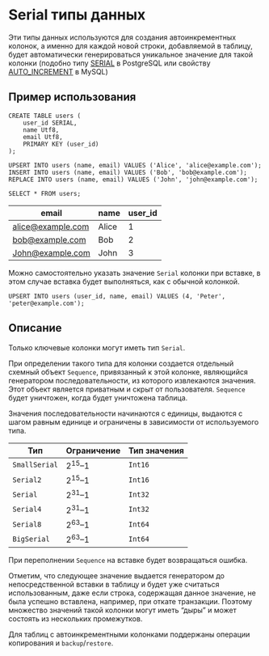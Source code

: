 # Serial типы данных

Эти типы данных используются для создания автоинкрементных колонок, а именно для каждой новой строки, добавляемой в таблицу, будет автоматически генерироваться уникальное значение для такой колонки (подобно типу [SERIAL](https://www.postgresql.org/docs/current/datatype-numeric.html#DATATYPE-SERIAL) в PostgreSQL или свойству [AUTO_INCREMENT](https://dev.mysql.com/doc/refman/9.0/en/example-auto-increment.html) в MySQL)

## Пример использования

``` yql
CREATE TABLE users (
    user_id SERIAL,
    name Utf8,
    email Utf8,
    PRIMARY KEY (user_id)
);
```
``` yql
UPSERT INTO users (name, email) VALUES ('Alice', 'alice@example.com');
INSERT INTO users (name, email) VALUES ('Bob', 'bob@example.com');
REPLACE INTO users (name, email) VALUES ('John', 'john@example.com');
```
``` yql
SELECT * FROM users;
```
email | name | user_id
----- | ----- | -----
alice@example.com | Alice | 1
bob@example.com | Bob | 2
John@example.com | John | 3

Можно самостоятельно указать значение `Serial` колонки при вставке, в этом случае вставка будет выполняться, как с обычной колонкой.
``` yql
UPSERT INTO users (user_id, name, email) VALUES (4, 'Peter', 'peter@example.com');
```
## Описание
Только ключевые колонки могут иметь тип `Serial`.

При определении такого типа для колонки создается отдельный схемный объект `Sequence`, привязанный к этой колонке, являющийся генератором последовательности, из которого извлекаются значения. Этот объект является приватным и скрыт от пользователя. `Sequence` будет уничтожен, когда будет уничтожена таблица.

Значения последовательности начинаются с единицы, выдаются с шагом равным единице и ограничены в зависимости от используемого типа.

Тип | Ограничение | Тип значения
----- | ----- | -----
`SmallSerial` | 2<sup>15</sup>–1 | `Int16`
`Serial2` | 2<sup>15</sup>–1 | `Int16`
`Serial` | 2<sup>31</sup>–1 | `Int32`
`Serial4` | 2<sup>31</sup>–1 | `Int32`
`Serial8` | 2<sup>63</sup>–1 | `Int64`
`BigSerial` | 2<sup>63</sup>–1 | `Int64`

При переполнении `Sequence` на вставке будет возвращаться ошибка.

Отметим, что следующее значение выдается генератором до непосредственной вставки в таблицу и будет уже считаться использованным, даже если строка, содержащая данное значение, не была успешно вставлена, например, при откате транзакции. Поэтому множество значений такой колонки могут иметь “дыры” и может состоять из нескольких промежутков.

Для таблиц с автоинкрементными колонками поддержаны операции копирования и `backup`/`restore`.
